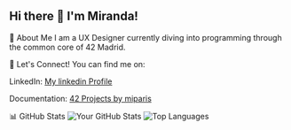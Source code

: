 ## Hi there 👋 I'm Miranda!

🚀 About Me
I am a UX Designer currently diving into programming through the common core of 42 Madrid.

🤝 Let's Connect!
You can find me on:

LinkedIn: [My linkedin Profile](https://www.linkedin.com/in/miranda-paris-37737b248?lipi=urn%3Ali%3Apage%3Ad_flagship3_profile_view_base_contact_details%3BVAq8XWtiSRmjLLkibs1nsA%3D%3D)

Documentation: [42 Projects by miparis](https://miparis.gitbook.io/42bymiparis/)

📊 GitHub Stats
![Your GitHub Stats](https://github-readme-stats.vercel.app/api?username=[miparis]&show_icons=true&theme=radical)
![Top Languages](https://github-readme-stats.vercel.app/api/top-langs/?username=[miparis]&layout=compact&theme=radical)

